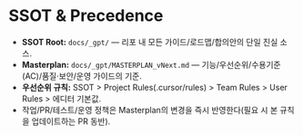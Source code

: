 # SSOT & Precedence

- **SSOT Root:** `docs/_gpt/` — 리포 내 모든 가이드/로드맵/합의안의 단일 진실 소스.  
- **Masterplan:** `docs/_gpt/MASTERPLAN_vNext.md` — 기능/우선순위/수용기준(AC)/품질·보안/운영 가이드의 기준.
- **우선순위 규칙:** SSOT > Project Rules(.cursor/rules) > Team Rules > User Rules > 에디터 기본값.
- 작업/PR/테스트/운영 정책은 Masterplan의 변경을 즉시 반영한다(필요 시 본 규칙을 업데이트하는 PR 동반).
